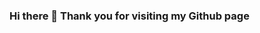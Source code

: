 ### Hi there 👋 Thank you for visiting my Github page

<!--
**kcao22/kcao22** is a ✨ _special_ ✨ repository because its `README.md` (this file) appears on your GitHub profile.

My name is Kevin and I am a current data analyst with a current goal of becoming a data scientist. I am a recent graduate student from the University of Washington where I completed a master's degree in Data Science in Chemical Engineering. From my graduate experience and current professional work experience, I have had the opportunity to expand my skillsets, some of which include:

  - Machine Learning
  - Python & PySpark
  - Statistics
  - SQL
  - PowerBI
  - Excel

👨‍💻 ###My Ongoing Projects:

  - Q-Learning Pac-Man Game
  - Predicting Defaulting Credit Card Accounts
  
🌱 ###I’m currently learning:

  - Deep learning operations
  - Machine Learning Model Methodologies
  
📫 ###How to reach me:

  - www.linkedin.com/in/kevcao22/

⚡ ###Fun facts:
  - I am a huge football fan (Go Seahawks!) 
  - I love building keyboards and other hand-based crafts!
  - I have a bachelor's degree in Bioresource Science & Engineering and I have worked in the pulp & paper industry.
-->
